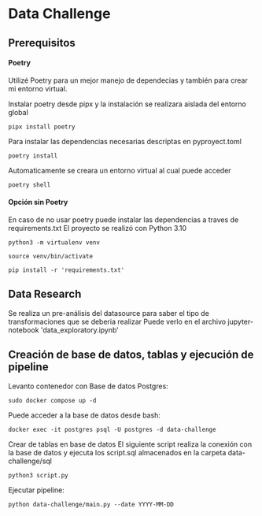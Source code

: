 # Data Challenge

## Prerequisitos
#### Poetry
Utilizé Poetry para un mejor manejo de dependecias y también para crear mi entorno virtual.

Instalar poetry desde pipx y la instalación se realizara aislada del entorno global
    
    pipx install poetry

Para instalar las dependencias necesarias descriptas en pyproyect.toml

    poetry install

Automaticamente se creara un entorno virtual al cual puede acceder

    poetry shell


#### Opción sin Poetry
En caso de no usar poetry puede instalar las dependencias a traves de requirements.txt
El proyecto se realizó con Python 3.10

    python3 -m virtualenv venv

    source venv/bin/activate

    pip install -r 'requirements.txt'


## Data Research
Se realiza un pre-análisis del datasource para saber el tipo de transformaciones que se deberia realizar
Puede verlo en el archivo jupyter-notebook 'data_exploratory.ipynb'

## Creación de base de datos, tablas y ejecución de pipeline
Levanto contenedor con Base de datos Postgres:

    sudo docker compose up -d

Puede acceder a la base de datos desde bash:

    docker exec -it postgres psql -U postgres -d data-challenge

Crear de tablas en base de datos
El siguiente script realiza la conexión con la base de datos y ejecuta los script.sql almacenados en la carpeta data-challenge/sql

    python3 script.py

Ejecutar pipeline:

    python data-challenge/main.py --date YYYY-MM-DD